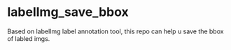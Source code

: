 # labelImg_save_bbox
Based on labelImg label annotation tool, this repo can help u save the bbox of labled imgs.

